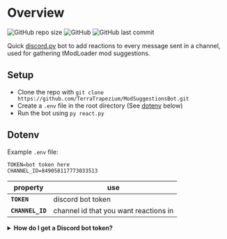 # Overview
![GitHub repo size](https://img.shields.io/github/repo-size/terratrapezium/modsuggestionsbot)
![GitHub](https://img.shields.io/github/license/terratrapezium/modsuggestionsbot)
![GitHub last commit](https://img.shields.io/github/last-commit/terratrapezium/modsuggestionsbot)

Quick [discord.py](https://github.com/Rapptz/discord.py) bot to add reactions to every message sent in a channel, used for gathering tModLoader mod suggestions.

## Setup
- Clone the repo with `git clone https://github.com/TerraTrapezium/ModSuggestionsBot.git`
- Create a `.env` file in the root directory (See [dotenv](#dotenv) below)
- Run the bot using `py react.py`

## Dotenv
Example `.env` file:
```
TOKEN=bot token here
CHANNEL_ID=849058117773033513
```

| property | use |
| --- | --- |
| **`TOKEN`** | discord bot token |
| **`CHANNEL_ID`** | channel id that you want reactions in |

<details><summary><strong>How do I get a Discord bot token?</strong></summary>
Go to https://discordapp.com/developers.

Click `My apps` in the top left:

![img](https://i.imgur.com/msNDtLt.png)
Click `New App`:

![img](https://i.imgur.com/zSTbluP.png)
Give your bot a name and optionally a description and avatar:  

![img](https://i.imgur.com/mwmIn1y.png)
Click `Create App`:

![img](https://i.imgur.com/MbH7tX2.png)
Scroll down and click `Create a Bot User`:

![img](https://i.imgur.com/G4L7X0l.png)
Click `Yes, do it!`:

![img](https://i.imgur.com/Mdfar29.png)
Click `click to reveal` nex to `Token:`:

![img](https://i.imgur.com/sOIvcXU.png)
</details>
